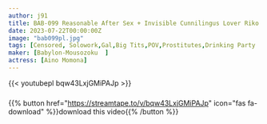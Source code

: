 ```yaml
---
author: j91
title: BAB-099 Reasonable After Sex + Invisible Cunnilingus Lover Riko Momose Riko
date: 2023-07-22T00:00:00Z
image: "bab099pl.jpg"
tags: [Censored, Solowork,Gal,Big Tits,POV,Prostitutes,Drinking Party	]
maker: [Babylon-Mousozoku  ]
actress: [Aino Momona]
---
```



{{< youtubepl bqw43LxjGMiPAJp >}}
###

{{% button href="https://streamtape.to/v/bqw43LxjGMiPAJp" icon="fas fa-download" %}}download this video{{% /button %}}
